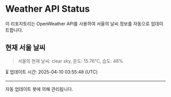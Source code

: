 
# Weather API Status

이 리포지토리는 OpenWeather API를 사용하여 서울의 날씨 정보를 자동으로 업데이트합니다.

## 현재 서울 날씨
> 서울의 현재 날씨: clear sky, 온도: 15.76°C, 습도: 48%

⏳ 업데이트 시간: 2025-04-10 03:55:48 (UTC)

---
자동 업데이트 봇에 의해 관리됩니다.
